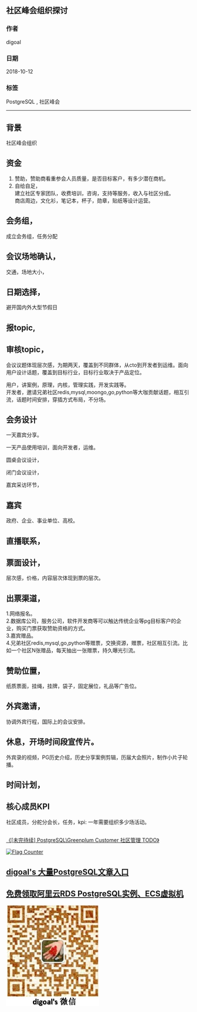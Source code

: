 ## 社区峰会组织探讨    
                                                             
### 作者                                                             
digoal                                                             
                                                             
### 日期                                                             
2018-10-12                                                           
                                                             
### 标签                                                             
PostgreSQL , 社区峰会      
                                                             
----                                                             
                                                             
## 背景      
社区峰会组织  
  
## 资金  
1. 赞助，赞助商看重参会人员质量，是否目标客户，有多少潜在商机。  
2. 自给自足，  
建立社区专家团队，收费培训，咨询，支持等服务，收入与社区分成。  
商店周边，文化衫，笔记本，杯子，勋章，贴纸等设计运营。  
  
## 会务组，   
成立会务组，任务分配  
  
## 会议场地确认，  
交通，场地大小，  
  
## 日期选择，  
避开国内外大型节假日  
  
## 报topic,   
  
## 审核topic，  
会议议题体现层次感，为期两天，覆盖到不同群体，从cto到开发者到运维。面向用户设计话题，覆盖到目标行业，目标行业取决于产品定位。  
  
用户，讲案例，原理，内核，管理实践，开发实践等。  
开发者，邀请兄弟社区redis,mysql,moongo,go,python等大咖贡献话题，相互引流，话题时间安排，穿插方式布局，不分场。  
  
## 会务设计  
一天嘉宾分享。  
  
一天产品使用培训，面向开发者，运维。  
  
圆桌会议设计，  
  
闭门会议设计，  
  
嘉宾采访环节，  
  
## 嘉宾
政府、企业、事业单位、高校。  
  
## 直播联系，  
  
  
## 票面设计，  
层次感，价格，内容层次体现到票的层次。  
  
## 出票渠道，  
1.网络报名。  
2.数据库公司，服务公司，软件开发商等可以触达传统企业等pg目标客户的企业，购买门票获取赞助资格的方式。  
3.嘉宾赠品。  
4.兄弟社区redis,mysql,go,python等赠票，交换资源，赠票，社区相互引流。比如一个社区N张赠品，每天抽出一张赠票，持久曝光引流。  
  
## 赞助位置，  
纸质票面，挂绳，挂牌，袋子，固定展位，礼品等广告位。  
  
## 外宾邀请，  
协调外宾行程，国际上的会议安排。  
  
## 休息，开场时间段宣传片。  
外宾录的视频，PG历史介绍，历史分享案例剪辑，历届大会照片，制作小片子轮播。  
  
## 时间计划，  
  
  
## 核心成员KPI  
社区成员，分舵分会长，任务，kpi: 一年需要组织多少场活动。    
  
##   
[《[未完待续] PostgreSQL\Greenplum Customer 社区管理 TODO》](../201710/20171017_05.md)    
  
  
<a rel="nofollow" href="http://info.flagcounter.com/h9V1"  ><img src="http://s03.flagcounter.com/count/h9V1/bg_FFFFFF/txt_000000/border_CCCCCC/columns_2/maxflags_12/viewers_0/labels_0/pageviews_0/flags_0/"  alt="Flag Counter"  border="0"  ></a>  
  
  
## [digoal's 大量PostgreSQL文章入口](https://github.com/digoal/blog/blob/master/README.md "22709685feb7cab07d30f30387f0a9ae")
  
  
## [免费领取阿里云RDS PostgreSQL实例、ECS虚拟机](https://free.aliyun.com/ "57258f76c37864c6e6d23383d05714ea")
  
  
![digoal's weixin](../pic/digoal_weixin.jpg "f7ad92eeba24523fd47a6e1a0e691b59")
  
